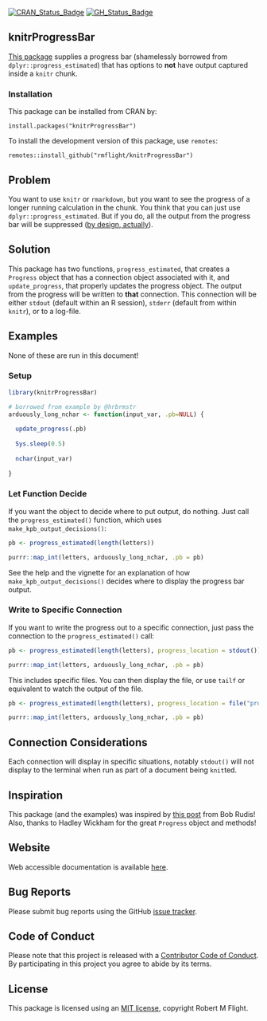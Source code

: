 
[![CRAN_Status_Badge](http://www.r-pkg.org/badges/version/knitrProgressBar)](https://cran.r-project.org/package=knitrProgressBar)
[![GH_Status_Badge](https://github.com/rmflight/knitrProgressBar/actions/workflows/r.yml/badge.svg)](https://github.com/rmflight/knitrProgressBar/actions/workflows/r.yml)

## knitrProgressBar

[This package](https://rmflight.github.io/knitrProgressBar/) supplies a
progress bar (shamelessly borrowed from `dplyr::progress_estimated`)
that has options to **not** have output captured inside a `knitr` chunk.

### Installation

This package can be installed from CRAN by:

    install.packages("knitrProgressBar")

To install the development version of this package, use `remotes`:

    remotes::install_github("rmflight/knitrProgressBar")

## Problem

You want to use `knitr` or `rmarkdown`, but you want to see the progress
of a longer running calculation in the chunk. You think that you can
just use `dplyr::progress_estimated`. But if you do, all the output from
the progress bar will be suppressed ([by design,
actually](https://github.com/tidyverse/dplyr/blob/master/R/progress.R#L96)).

## Solution

This package has two functions, `progress_estimated`, that creates a
`Progress` object that has a connection object associated with it, and
`update_progress`, that properly updates the progress object. The output
from the progress will be written to **that** connection. This
connection will be either `stdout` (default within an R session),
`stderr` (default from within `knitr`), or to a log-file.

## Examples

None of these are run in this document!

### Setup

``` r
library(knitrProgressBar)

# borrowed from example by @hrbrmstr
arduously_long_nchar <- function(input_var, .pb=NULL) {
  
  update_progress(.pb)
  
  Sys.sleep(0.5)
  
  nchar(input_var)
  
}
```

### Let Function Decide

If you want the object to decide where to put output, do nothing. Just
call the `progress_estimated()` function, which uses
`make_kpb_output_decisions()`:

``` r
pb <- progress_estimated(length(letters))

purrr::map_int(letters, arduously_long_nchar, .pb = pb)
```

See the help and the vignette for an explanation of how
`make_kpb_output_decisions()` decides where to display the progress bar
output.

### Write to Specific Connection

If you want to write the progress out to a specific connection, just
pass the connection to the `progress_estimated()` call:

``` r
pb <- progress_estimated(length(letters), progress_location = stdout())

purrr::map_int(letters, arduously_long_nchar, .pb = pb)
```

This includes specific files. You can then display the file, or use
`tailf` or equivalent to watch the output of the file.

``` r
pb <- progress_estimated(length(letters), progress_location = file("progress.log", open = "w"))

purrr::map_int(letters, arduously_long_nchar, .pb = pb)
```

## Connection Considerations

Each connection will display in specific situations, notably `stdout()`
will not display to the terminal when run as part of a document being
`knit`ted.

## Inspiration

This package (and the examples) was inspired by [this
post](https://rud.is/b/2017/03/27/all-in-on-r%E2%81%B4-progress-bars-on-first-post/)
from Bob Rudis! Also, thanks to Hadley Wickham for the great `Progress`
object and methods!

## Website

Web accessible documentation is available
[here](https://rmflight.github.io/knitrProgressBar/).

## Bug Reports

Please submit bug reports using the GitHub [issue
tracker](https://github.com/rmflight/knitrProgressBar/issues).

## Code of Conduct

Please note that this project is released with a [Contributor Code of
Conduct](https://github.com/rmflight/knitrProgressBar/blob/main/CONDUCT.md).
By participating in this project you agree to abide by its terms.

## License

This package is licensed using an [MIT
license](https://github.com/rmflight/knitrProgressBar/blob/main/LICENSE.md),
copyright Robert M Flight.
